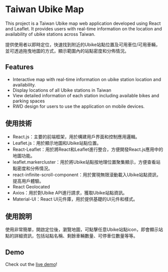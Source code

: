 
# Taiwan Ubike Map 

This project is a Taiwan Ubike map web application developed using React and Leaflet. It provides users with real-time information on the location and availability of ubike stations across Taiwan.

提供使用者以即時定位，快速找到附近的Ubike站點位置及可用車位/可用車輛，並可透過拖曳地圖的方式，顯示範圍內的站點密度和分佈情況。

## Features
- Interactive map with real-time information on ubike station location and availability.
- Display locations of all Ubike stations in Taiwan
- View detailed information of each station including available bikes and parking spaces
- RWD design for users to use the application on mobile devices.

## 使用技術

- React.js：主要的前端框架，用於構建用戶界面和控制應用邏輯。
- Leaflet.js：用於顯示地圖和Ubike站點位置。
- React-Leaflet：用於將React和Leaflet進行整合，方便開發React.js應用中的地圖功能。
- leaflet.markercluster：用於將Ubike站點按地理位置聚集顯示，方便查看站點密度和分佈情況。
- react-infinite-scroll-component：用於實現無限滾動載入Ubike站點資訊，提高用戶體驗。
- React Geolocated 
- Axios：用於對Ubike API進行請求，獲取Ubike站點資訊。
- Material-UI：React UI元件庫，用於提供基礎的UI元件和樣式。


## 使用說明

使用非常簡單，開啟定位後，瀏覽地圖，可點擊任意Ubike站點icon，即會顯示站點的詳細資訊，包括站點名稱、剩餘車輛數量、可停車位數量等等。
 
 
## Demo

Check out the [live demo](https://reiracode.github.io/react-leaflet-map/)!

 
